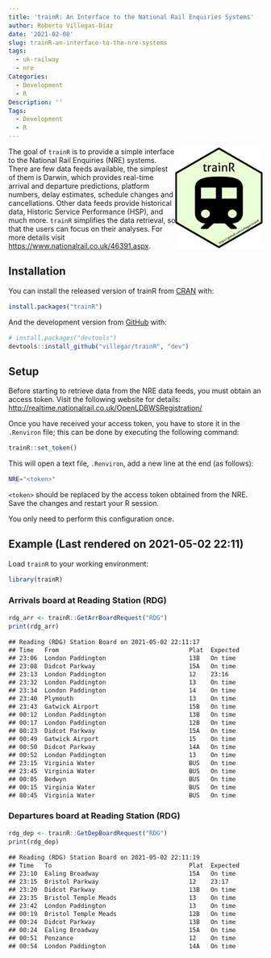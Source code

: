 ```yaml
---
title: 'trainR: An Interface to the National Rail Enquiries Systems'
author: Roberto Villegas-Diaz
date: '2021-02-08'
slug: trainR-an-interface-to-the-nre-systems
tags:
  - uk-railway
  - nre
Categories:
  - Development
  - R
Description: ''
Tags:
  - Development
  - R
---
```


<img src="https://raw.githubusercontent.com/villegar/trainR/main/inst/images/logo.png" alt="logo" align="right" height=200px/>

The goal of `trainR` is to provide a simple interface to the 
National Rail Enquiries (NRE) systems. There are few data feeds 
available, the simplest of them is Darwin, which provides real-time 
arrival and departure predictions, platform numbers, delay estimates, 
schedule changes and cancellations. Other data feeds provide historical 
data, Historic Service Performance (HSP), and much more. `trainR` 
simplifies the data retrieval, so that the users can focus on their 
analyses. For more details visit 
https://www.nationalrail.co.uk/46391.aspx.

## Installation

You can install the released version of trainR from [CRAN](https://CRAN.R-project.org) with:

``` r
install.packages("trainR")
```

And the development version from [GitHub](https://github.com/) with:

``` r
# install.packages("devtools")
devtools::install_github("villegar/trainR", "dev")
```

## Setup
Before starting to retrieve data from the NRE data feeds, you must obtain an access token. 
Visit the following website for details: http://realtime.nationalrail.co.uk/OpenLDBWSRegistration/

Once you have received your access token, you have to store it in the `.Renviron` file; this can be 
done by executing the following command:


```r
trainR::set_token()
```

This will open a text file, `.Renviron`, add a new line at the end (as follows):

```bash
NRE="<token>"
```

`<token>` should be replaced by the access token obtained from the NRE. Save the changes and restart 
your R session.

You only need to perform this configuration once.

## Example (Last rendered on 2021-05-02 22:11)

Load `trainR` to your working environment:

```r
library(trainR)
```

### Arrivals board at Reading Station (RDG)


```r
rdg_arr <- trainR::GetArrBoardRequest("RDG")
print(rdg_arr)
```

```
## Reading (RDG) Station Board on 2021-05-02 22:11:17
## Time   From                                    Plat  Expected
## 23:06  London Paddington                       13B   On time
## 23:08  Didcot Parkway                          15A   On time
## 23:13  London Paddington                       12    23:16
## 23:32  London Paddington                       13    On time
## 23:34  London Paddington                       14    On time
## 23:40  Plymouth                                13    On time
## 23:43  Gatwick Airport                         15B   On time
## 00:12  London Paddington                       13B   On time
## 00:17  London Paddington                       12B   On time
## 00:23  Didcot Parkway                          15A   On time
## 00:49  Gatwick Airport                         15    On time
## 00:50  Didcot Parkway                          14A   On time
## 00:52  London Paddington                       13    On time
## 23:15  Virginia Water                          BUS   On time
## 23:45  Virginia Water                          BUS   On time
## 00:05  Bedwyn                                  BUS   On time
## 00:15  Virginia Water                          BUS   On time
## 00:45  Virginia Water                          BUS   On time
```

### Departures board at Reading Station (RDG)


```r
rdg_dep <- trainR::GetDepBoardRequest("RDG")
print(rdg_dep)
```

```
## Reading (RDG) Station Board on 2021-05-02 22:11:19
## Time   To                                      Plat  Expected
## 23:10  Ealing Broadway                         15A   On time
## 23:15  Bristol Parkway                         12    23:17
## 23:20  Didcot Parkway                          13B   On time
## 23:35  Bristol Temple Meads                    13    On time
## 23:42  London Paddington                       13    On time
## 00:19  Bristol Temple Meads                    12B   On time
## 00:24  Didcot Parkway                          13B   On time
## 00:24  Ealing Broadway                         15A   On time
## 00:51  Penzance                                12    On time
## 00:54  London Paddington                       14A   On time
```
